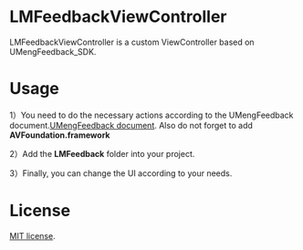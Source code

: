 # LMFeedbackViewController
LMFeedbackViewController is a custom ViewController based on UMengFeedback_SDK.

# Usage

1）You need to do the necessary actions according to the UMengFeedback document.[UMengFeedback document](http://dev.umeng.com/feedback/ios/integration). Also do not forget to add **AVFoundation.framework**

2）Add the **LMFeedback** folder into your project.

3）Finally, you can change the UI according to your needs.

# License

[MIT license](http://opensource.org/licenses/mit-license.php).
